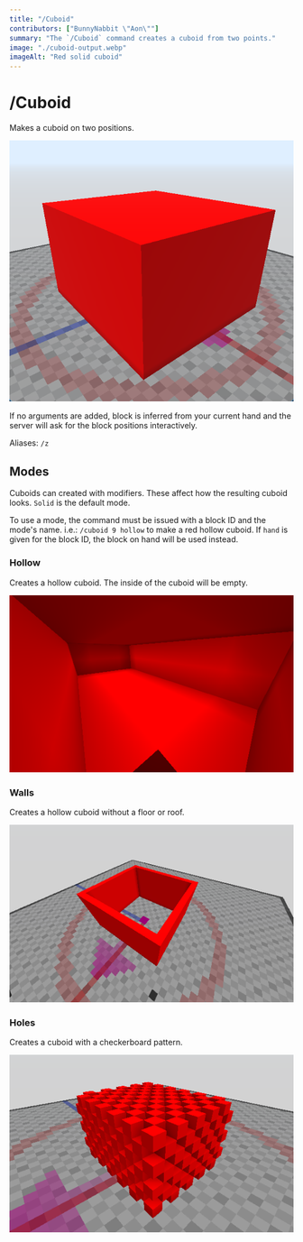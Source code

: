 ```yaml
---
title: "/Cuboid"
contributors: ["BunnyNabbit \"Aon\""]
summary: "The `/Cuboid` command creates a cuboid from two points."
image: "./cuboid-output.webp"
imageAlt: "Red solid cuboid"
---
```


# /Cuboid

Makes a cuboid on two positions.

![Red solid cuboid](./cuboid-output.webp)

If no arguments are added, block is inferred from your current hand and the server will ask for the block positions interactively.

Aliases: `/z`

## Modes

Cuboids can created with modifiers. These affect how the resulting cuboid looks. `Solid` is the default mode.

To use a mode, the command must be issued with a block ID and the mode's name. i.e.: `/cuboid 9 hollow` to make a red hollow cuboid. If `hand` is given for the block ID, the block on hand will be used instead.

### Hollow

Creates a hollow cuboid. The inside of the cuboid will be empty.

![Red hollow cuboid](./cuboid-hollow.webp)

### Walls

Creates a hollow cuboid without a floor or roof.

![Red walls](./cuboid-walls.webp)

### Holes

Creates a cuboid with a checkerboard pattern.

![Red cuboid with holes resembling a checkerboard](./cuboid-holes.webp)
